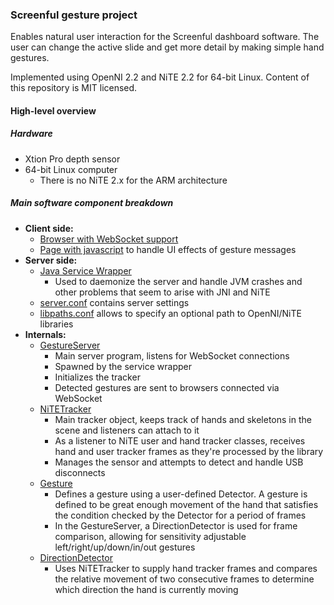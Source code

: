 ### Screenful gesture project

Enables natural user interaction for the Screenful dashboard software. The user can change the active slide and get more detail by making simple hand gestures.

Implemented using OpenNI 2.2 and NiTE 2.2 for 64-bit Linux. Content of this repository is MIT licensed.

#### High-level overview

##### Hardware

- Xtion Pro depth sensor
- 64-bit Linux computer
    - There is no NiTE 2.x for the ARM architecture

##### Main software component breakdown

- **Client side:**
    - [Browser with WebSocket support](http://caniuse.com/websockets)
    - [Page with javascript](https://github.com/Screenful/screenful-gestures/blob/master/server/Screenful-GestureServer/html/screenful-ui-test.html#L93-L116) to handle UI effects of gesture messages
- **Server side:**
    - [Java Service Wrapper](http://wrapper.tanukisoftware.com)
        - Used to daemonize the server and handle JVM crashes and other problems that seem to arise with JNI and NiTE
    - [server.conf](https://github.com/Screenful/screenful-gestures/blob/master/server/server.conf) contains server settings
    - [libpaths.conf](https://github.com/Screenful/screenful-gestures/blob/master/server/libpaths.conf) allows to specify an optional path to OpenNI/NiTE libraries
- **Internals:**
    - [GestureServer](https://github.com/Screenful/screenful-gestures/blob/master/server/Screenful-GestureServer/src/screenful/server/GestureServer.java#L33-L63)
        - Main server program, listens for WebSocket connections
        - Spawned by the service wrapper
        - Initializes the tracker
        - Detected gestures are sent to browsers connected via WebSocket
    - [NiTETracker](https://github.com/Screenful/screenful-gestures/blob/master/server/Screenful-GestureServer/src/screenful/basic/NiTETracker.java)
        - Main tracker object, keeps track of hands and skeletons in the scene and listeners can attach to it
        - As a listener to NiTE user and hand tracker classes, receives hand and user tracker frames as they're processed by the library
        - Manages the sensor and attempts to detect and handle USB disconnects
    - [Gesture](https://github.com/Screenful/screenful-gestures/blob/master/server/Screenful-GestureServer/src/screenful/gestures/Gesture.java)
        - Defines a gesture using a user-defined Detector. A gesture is defined to be great enough movement of the hand that satisfies the condition checked by the Detector for a period of frames
        - In the GestureServer, a DirectionDetector is used for frame comparison, allowing for sensitivity adjustable left/right/up/down/in/out gestures
    - [DirectionDetector](https://github.com/Screenful/screenful-gestures/blob/master/server/Screenful-GestureServer/src/screenful/gestures/detectors/DirectionDetector.java)
        - Uses NiTETracker to supply hand tracker frames and compares the relative movement of two consecutive frames to determine which direction the hand is currently moving

